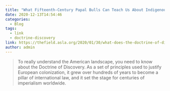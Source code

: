 ```yaml
---
title: "What Fifteenth-Century Papal Bulls Can Teach Us About Indigenous Identity"
date: 2020-12-13T14:54:46
categories:
  - Blog
tags:
  - link
  - doctrine-discovery
link: https://thefield.asla.org/2020/01/30/what-does-the-doctrine-of-discovery-have-to-do-with-environmental-justice/
author: admin
---
```

>To really understand the American landscape, you need to know about the Doctrine of Discovery. As a set of principles used to justify European colonization, it grew over hundreds of years to become a pillar of international law, and it set the stage for centuries of imperialism worldwide.
